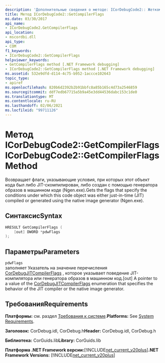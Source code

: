 ```yaml
---
description: 'Дополнительные сведения о методе: ICorDebugCode2:: Жеткомпилерфлагс'
title: Метод ICorDebugCode2::GetCompilerFlags
ms.date: 03/30/2017
api_name:
- ICorDebugCode2.GetCompilerFlags
api_location:
- mscordbi.dll
api_type:
- COM
f1_keywords:
- ICorDebugCode2::GetCompilerFlags
helpviewer_keywords:
- GetCompilerFlags method [.NET Framework debugging]
- ICorDebugCode2::GetCompilerFlags method [.NET Framework debugging]
ms.assetid: 532e9dfd-d114-4c75-b952-1accce102643
topic_type:
- apiref
ms.openlocfilehash: 820b6d2392b2b91bbfc8a85b165c4d73a2546859
ms.sourcegitcommit: ddf7edb67715a5b9a45e3dd44536dabc153c1de0
ms.translationtype: MT
ms.contentlocale: ru-RU
ms.lasthandoff: 02/06/2021
ms.locfileid: "99711126"
---
```

# <a name="icordebugcode2getcompilerflags-method"></a><span data-ttu-id="f8a9a-103">Метод ICorDebugCode2::GetCompilerFlags</span><span class="sxs-lookup"><span data-stu-id="f8a9a-103">ICorDebugCode2::GetCompilerFlags Method</span></span>

<span data-ttu-id="f8a9a-104">Возвращает флаги, указывающие условия, при которых этот объект кода был либо JIT-скомпилирован, либо создан с помощью генератора образов в машинном коде (Ngen.exe).</span><span class="sxs-lookup"><span data-stu-id="f8a9a-104">Gets the flags that specify the conditions under which this code object was either just-in-time (JIT) compiled or generated using the native image generator (Ngen.exe).</span></span>

## <a name="syntax"></a><span data-ttu-id="f8a9a-105">Синтаксис</span><span class="sxs-lookup"><span data-stu-id="f8a9a-105">Syntax</span></span>

```cpp
HRESULT GetCompilerFlags (
    [out] DWORD *pdwFlags
);
```

## <a name="parameters"></a><span data-ttu-id="f8a9a-106">Параметры</span><span class="sxs-lookup"><span data-stu-id="f8a9a-106">Parameters</span></span>

`pdwFlags`  
<span data-ttu-id="f8a9a-107">заполняет Указатель на значение перечисления [CorDebugJITCompilerFlags](cordebugjitcompilerflags-enumeration.md) , которое указывает поведение JIT-компилятора или генератора образов в машинном код.</span><span class="sxs-lookup"><span data-stu-id="f8a9a-107">[out] A pointer to a value of the [CorDebugJITCompilerFlags](cordebugjitcompilerflags-enumeration.md) enumeration that specifies the behavior of the JIT compiler or the native image generator.</span></span>

## <a name="requirements"></a><span data-ttu-id="f8a9a-108">Требования</span><span class="sxs-lookup"><span data-stu-id="f8a9a-108">Requirements</span></span>

<span data-ttu-id="f8a9a-109">**Платформы:** см. раздел [Требования к системе](../../get-started/system-requirements.md).</span><span class="sxs-lookup"><span data-stu-id="f8a9a-109">**Platforms:** See [System Requirements](../../get-started/system-requirements.md).</span></span>

<span data-ttu-id="f8a9a-110">**Заголовок:** CorDebug.idl, CorDebug.h</span><span class="sxs-lookup"><span data-stu-id="f8a9a-110">**Header:** CorDebug.idl, CorDebug.h</span></span>

<span data-ttu-id="f8a9a-111">**Библиотека:** CorGuids.lib</span><span class="sxs-lookup"><span data-stu-id="f8a9a-111">**Library:** CorGuids.lib</span></span>

<span data-ttu-id="f8a9a-112">**Платформа .NET Framework версии:**[!INCLUDE[net_current_v20plus](../../../../includes/net-current-v20plus-md.md)]</span><span class="sxs-lookup"><span data-stu-id="f8a9a-112">**.NET Framework Versions:** [!INCLUDE[net_current_v20plus](../../../../includes/net-current-v20plus-md.md)]</span></span>
